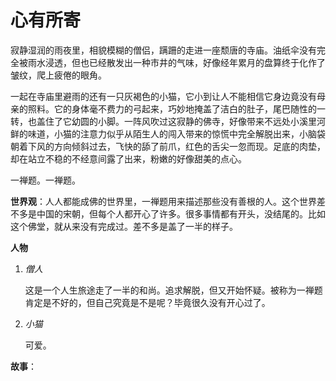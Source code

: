 # 心有所寄
寂静湿润的雨夜里，相貌模糊的僧侣，蹒跚的走进一座颓唐的寺庙。油纸伞没有完全被雨水浸透，但也已经散发出一种市井的气味，好像经年累月的盘算终于化作了皱纹，爬上疲倦的眼角。

一起在寺庙里避雨的还有一只灰褐色的小猫，它小到让人不能相信它身边竟没有母亲的照料。它的身体毫不费力的弓起来，巧妙地掩盖了洁白的肚子，尾巴随性的一转，也盖住了它幼圆的小脚。一阵风吹过这寂静的佛寺，好像带来不远处小溪里河鲜的味道，小猫的注意力似乎从陌生人的闯入带来的惊慌中完全解脱出来，小脑袋朝着下风的方向倾斜过去，飞快的舔了前爪，红色的舌尖一忽而现。足底的肉垫，却在站立不稳的不经意间露了出来，粉嫩的好像甜美的点心。

一禅题。一禅题。

**世界观**：人人都能成佛的世界里，一禅题用来描述那些没有善根的人。这个世界差不多是中国的宋朝，但每个人都开心了许多。很多事情都有开头，没结尾的。比如这个佛堂，就从来没有完成过。差不多是盖了一半的样子。

**人物** 
1. *僧人*

    这是一个人生旅途走了一半的和尚。追求解脱，但又开始怀疑。被称为一禅题肯定是不好的，但自己究竟是不是呢？毕竟很久没有开心过了。

2. *小猫*

    可爱。

**故事**：

